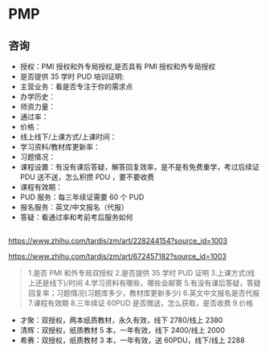 # PMP

## 咨询

- 授权：PMI 授权和外专局授权,是否具有 PMI 授权和外专局授权
- 是否提供 35 学时 PUD 培训证明:
- 主营业务：看是否专注于你的需求点
- 办学历史：
- 师资力量：
- 通过率：
- 价格：
- 线上线下/上课方式/上课时间：
- 学习资料/教材库更新率：
- 习题情况：
- 课程设置：有没有课后答疑，解答回复效率，是不是有免费重学，考过后续证 PDU 送不送，怎么积攒 PDU ，要不要收费
- 课程有效期：
- PUD 服务：每三年续证需要 60 个 PUD
- 报名服务：英文/中文报名（代报）
- 答疑：看通过率和考前考后服务如何

##

https://www.zhihu.com/tardis/zm/art/228244154?source_id=1003

https://www.zhihu.com/tardis/zm/art/672457182?source_id=1003

> 1.是否 PMI 和外专局双授权 2.是否提供 35 学时 PUD 证明 3.上课方式(线上还是线下)/时间 4.学习资料有哪些，哪些会邮寄 5.有没有课后答疑，答疑回复率；习题情况(习题库多少，教材库更新多少) 6.英文中文报名是否代报 7.课程有效期 8.三年续证 60PUD 是否赠送，怎么获取，是否收费 9.价格

- 才聚：双授权，两本纸质教材，永久有效，线下 2780/线上 2380
- 清辉：双授权，纸质教材 5 本，一年有效，线下 2400/线上 2000
- 希赛：双授权，纸质教材 3 本，一年有效，送 60PDU，线下/线上 2288
